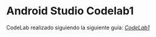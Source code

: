 # Android Studio Codelab1

CodeLab realizado siguiendo la siguiente guía: *[CodeLab1](https://developer.android.com/courses/android-basics-compose/unit-1?hl=es-419)*
